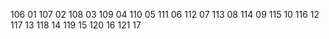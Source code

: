 106 01
107 02
108 03
109 04
110 05
111 06
112 07
113 08
114 09
115 10
116 12
117 13
118 14
119 15
120 16
121 17
